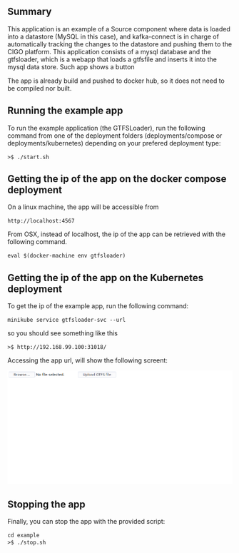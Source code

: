 
## Summary

This application is an example of a Source component where data is loaded into a datastore (MySQL in this case), and kafka-connect is in charge of automatically tracking the changes to the datastore and pushing them to the CIGO platform. This application consists of a mysql database and the gtfsloader, which is a webapp that loads a gtfsfile and inserts it into the mysql data store. Such app shows a button

The app is already build and pushed to docker hub, so it does not need to be compiled nor built.

## Running the example app

To run the example application (the GTFSLoader), run the following command from one of the deployment folders (deployments/compose or deployments/kubernetes) depending on your prefered deployment type:

```
>$ ./start.sh
```
## Getting the ip of the app on the docker compose deployment

On a linux machine, the app will be accessible from 

```
http://localhost:4567
```
From OSX, instead of localhost, the ip of the app can be retrieved with the following command.

```
eval $(docker-machine env gtfsloader)
```

## Getting the ip of the app on the Kubernetes deployment
To get the ip of the example app, run the following command:

```
minikube service gtfsloader-svc --url
```

so you should see something like this

```
>$ http://192.168.99.100:31018/
```

Accessing the app url, will show the following screent:

![](app.png?raw=true)

## Stopping the app
Finally, you can stop the app with the provided script:

```
cd example
>$ ./stop.sh
```

